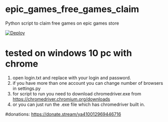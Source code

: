 # epic_games_free_games_claim
Python script to claim free games on epic games store

[![Deploy](https://www.herokucdn.com/deploy/button.svg)](https://heroku.com/deploy)

# tested on windows 10 pc with chrome
1. open login.txt and replace with your login and password.
2. if you have more than one account you can change number of browsers in settings.py
3. for script to run you need to download chromedriver.exe from https://chromedriver.chromium.org/downloads
4. or you can just run the .exe file which has chromedriver built in.


#donations: https://donate.stream/ya410012969446716
